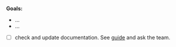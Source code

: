 <!---Decomposing the complex issue into subtasks can help you build it step-by-step. Thanks for your pull request! :rocket: --->
<!---We know that dev life is hectic, but **please provide a (brief) description** of what your PR does, and how it does it. **Otherwise, your PR cannot be reviewed!** --->
<!---This policy was agreed upon in a past company retro, and makes everyone's life a little easier. Thanks for your collaboration!--->
**Goals:**

- ...
- ...
- [ ] check and update documentation. See [guide](https://github.com/jina-ai/jina/CONTRIBUTING.md#documentation-guidelines) and ask the team.
